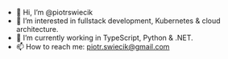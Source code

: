 - 👋 Hi, I’m @piotrswiecik
- 👀 I’m interested in fullstack development, Kubernetes & cloud architecture.
- 🌱 I’m currently working in TypeScript, Python & .NET.
- 📫 How to reach me: piotr.swiecik@gmail.com

<!---
piotrswiecik/piotrswiecik is a ✨ special ✨ repository because its `README.md` (this file) appears on your GitHub profile.
You can click the Preview link to take a look at your changes.
--->
